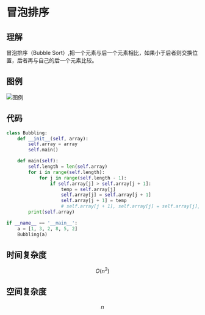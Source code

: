 # 冒泡排序

## 理解

冒泡排序（Bubble Sort）,把一个元素与后一个元素相比，如果小于后者则交换位置，后者再与自己的后一个元素比较。

## 图例



![图例](https://www.runoob.com/wp-content/uploads/2019/03/bubbleSort.gif)

## 代码

```python
class Bubbling:
    def __init__(self, array):
        self.array = array
        self.main()

    def main(self):
        self.length = len(self.array)
        for i in range(self.length):
            for j in range(self.length - 1):
                if self.array[j] > self.array[j + 1]:
                    temp = self.array[j]
                    self.array[j] = self.array[j + 1]
                    self.array[j + 1] = temp
                    # self.array[j + 1], self.array[j] = self.array[j], self.array[j + 1]
        print(self.array)

if __name__ == '__main__':
    a = [1, 3, 2, 8, 5, 2]
    Bubbling(a)
```

## 时间复杂度

$$
O(n^2)
$$



## 空间复杂度

$$
n
$$

